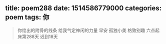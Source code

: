 title: poem288
date: 1514586779000
categories: poem
tags: 你
---
> 你绘出的附骨的线条
给我气定神闲的力量
早安
孤独小美
格致别趣
六点起床第288天 迟到18天